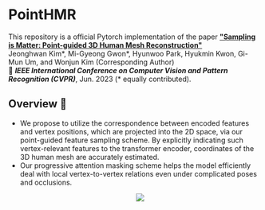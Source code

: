 # PointHMR

This repository is a official Pytorch implementation of the paper [**"Sampling is Matter: Point-guided 3D Human Mesh Reconstruction"**](https://) <br>
Jeonghwan Kim*, Mi-Gyeong Gwon*, Hyunwoo Park, Hyukmin Kwon, Gi-Mun Um, and Wonjun Kim (Corresponding Author) <br>
:maple_leaf: ***IEEE International Conference on Computer Vision and Pattern Recognition (CVPR)***, Jun. 2023 (* equally contributed).

## Overview :eyes:
- We propose to utilize the correspondence between encoded features and vertex positions, which are projected into the 2D space, via our point-guided feature sampling scheme. By explicitly indicating such vertex-relevant features to the transformer encoder, coordinates of the 3D human mesh are accurately estimated.
- Our progressive attention masking scheme helps the model efficiently deal with local vertex-to-vertex relations even under complicated poses and occlusions.
    <p align="center"><img src='https://github.com/DCVL-3D/PointHMR_release/blob/main/documents/fig1.png'></p>

<!-- ## Installation
## Training
## Evaluation
## Demo
## Contribution -->
